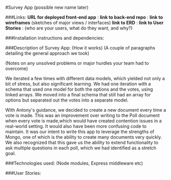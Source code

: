 #Survey App (possible new name later)

###Links:
**URL for deployed front-end app** :
**link to back-end repo** :
**link to wireframes** (sketches of major views / interfaces)
**link to ERD** :
**link to User Stories** : (who are your users, what do they want, and why?)

###Installation instructions and dependencies:

###Description of Survey App:
  (How it works)
  (A couple of paragraphs detailing the general approach we took)

  (Notes on any unsolved problems or major hurdles your team had to overcome)

  We iterated a few times with different data models, which yielded not only a bit of stress, but also significant learning. We had one iteration with a schema that used one model for both the options and the votes, using linked arrays. We moved into a final schema that still had an array for options but separated out the votes into a separate model.

  With Antony's guidance, we decided to create a new document every time a vote is made. This was an improvement over writing to the Poll document when every vote is made,which would have created contention issues in a real-world setting. It would also have been more confusing code to maintain. It was our intent to write this app to leverage the strengths of Mongo, one of which is the ability to create many documents very quickly. We also recognized that this gave us the ability to extend functionality to ask multiple questions in each poll, which we had identified as a stretch goal.

###Technologies used:
  (Node modules, Express middleware etc)

###User Stories:
